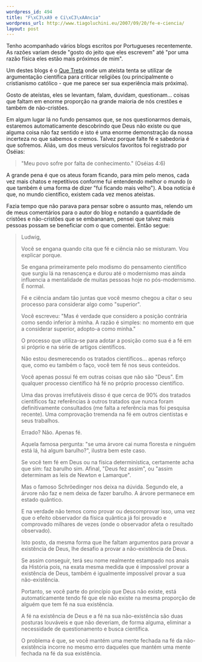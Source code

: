 ```yaml
--- 
wordpress_id: 494
title: "F\xC3\xA9 e Ci\xC3\xAAncia"
wordpress_url: http://www.tiagoluchini.eu/2007/09/20/fe-e-ciencia/
layout: post
---
```

Tenho acompanhado vários blogs escritos por Portugueses recentemente. As razões variam desde "gosto do jeito que eles escrevem" até "por uma razão física eles estão mais próximos de mim".

Um destes blogs é o [Que Treta](http://ktreta.blogspot.com/) onde um ateísta tenta se utilizar de argumentação científica para criticar religiões (ou principalmente o cristianismo católico - que me parece ser sua experiência mais próxima).

Gosto de ateístas, eles se levantam, falam, duvidam, questionam... coisas que faltam em enorme proporção na grande maioria de nós crestões e também de não-cristões.

Em algum lugar lá no fundo pensamos que, se nos questionarmos demais, estaremos automaticamente descobrindo que Deus não existe ou que alguma coisa não faz sentido e isto é uma enorme demonstração da nossa incerteza no que sabemos e cremos. Talvez porque falte fé e sabedoria é que sofremos. Aliás, um dos meus versículos favoritos foi registrado por Oséias:

>"Meu povo sofre por falta de conhecimento." (Oséias 4:6)

A grande pena é que os ateus foram ficando, para mim pelo menos, cada vez mais chatos e repetitivos conforme fui entendendo melhor o mundo (o que também é uma forma de dizer "fui ficando mais velho"). A boa notícia é que, no mundo científico, existem cada vez menos ateístas.

Fazia tempo que não parava para pensar sobre o assunto mas, relendo um de meus comentários para o autor do blog e notando a quantidade de cristões e não-cristões que se embananam, pensei que talvez mais pessoas possam se beneficiar com o que comentei. Então segue:
> Ludwig,
> 
> Você se engana quando cita que fé e ciência não se misturam. Vou explicar porque.
> 
> Se engana primeiramente pelo modismo do pensamento científico que surgiu lá na renascença e durou até o modernismo mas ainda influencia a mentalidade de muitas pessoas hoje no pós-modernismo. É normal.
> 
> Fé e ciência andam tão juntas que você mesmo chegou a citar o seu processo para considerar algo como "superior".
> 
> Você escreveu: "Mas é verdade que considero a posição contrária como sendo inferior à minha. A razão é simples: no momento em que a considerar superior, adopto-a como minha."
> 
> O processo que utiliza-se para adotar a posição como sua é a fé em si próprio e na série de artigos científicos.
> 
> Não estou desmerecendo os tratados científicos... apenas reforço que, como eu também o faço, você tem fé nos seus conteúdos.
> 
> Você apenas possui fé em outras coisas que não são "Deus". Em qualquer processo científico há fé no próprio processo científico.
> 
> Uma das provas irrefutáveis disso é que cerca de 90% dos tratados científicos faz referências à outros tratados que nunca foram definitivamente consultados (me falta a referência mas foi pesquisa recente). Uma comprovação tremenda na fé em outros cientistas e seus trabalhos.
> 
> Errado? Não. Apenas fé.
> 
> Aquela famosa pergunta: "se uma árvore cai numa floresta e ninguém está lá, há algum barulho?", ilustra bem este caso.
> 
> Se você tem fé em Deus ou na física determinística, certamente acha que sim: faz barulho sim. Afinal, "Deus fez assim", ou "assim determinam as leis de Newton e Lamarque".
> 
> Mas o famoso Schröedinger nos deixa na dúvida. Segundo ele, a árvore não faz e nem deixa de fazer barulho. A árvore permanece em estado quântico.
> 
> E na verdade não temos como provar ou descomprovar isso, uma vez que o efeito observador da física quântica já foi provado e comprovado milhares de vezes (onde o observador afeta o resultado observado).
> 
> Isto posto, da mesma forma que lhe faltam argumentos para provar a existência de Deus, lhe desafio a provar a não-existência de Deus.
> 
> Se assim conseguir, terá seu nome realmente estampado nos anais da História pois, na exata mesma medida que é impossível provar a existência de Deus, também é igualmente impossível provar a sua não-existência.
> 
> Portanto, se você parte do princípio que Deus não existe, está automaticamente tendo fé que ele não existe na mesma proporção de alguém que tem fé na sua existência.
> 
> A fé na existência de Deus e a fé na sua não-existência são duas posturas louváveis e que não deveriam, de forma alguma, eliminar a necessidade de questionamento e busca científica.
> 
> O problema é que, se você mantém uma mente fechada na fé da não-existência incorre no mesmo erro daqueles que mantém uma mente fechada na fé da sua existência.
